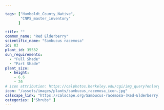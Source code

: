 ```yaml
---

tags: ["Humboldt_County_Native",
       "CNPS_master_inventory"
      ]

title: ""
common_name: "Red Elderberry"
scientific_name: "Sambucus racemosa"
id: 83
plant_id: 35532
sun_requirements:
  - "Full Shade"
  - "Part Shade"
plant_size:
  - height: 
    - 6.6
    - 20
# icon attribution: https://calphotos.berkeley.edu/cgi/img_query?enlarge=0000+0000+0906+0590 
icon: "/assets/images/plants/sambucus_racemosa_icon.jpg"
calscape_link: "https://calscape.org/Sambucus-racemosa-(Red-Elderberry)"
categories: ["Shrubs" ]
---
```


